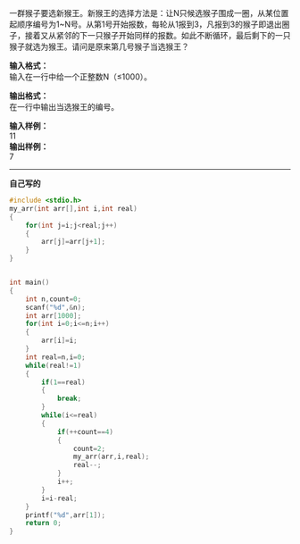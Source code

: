 一群猴子要选新猴王。新猴王的选择方法是：让N只候选猴子围成一圈，从某位置起顺序编号为1~N号。从第1号开始报数，每轮从1报到3，凡报到3的猴子即退出圈子，接着又从紧邻的下一只猴子开始同样的报数。如此不断循环，最后剩下的一只猴子就选为猴王。请问是原来第几号猴子当选猴王？

**输入格式：**  
输入在一行中给一个正整数N（≤1000）。

**输出格式：**  
在一行中输出当选猴王的编号。

**输入样例：**  
11  
**输出样例：**  
7

---
**自己写的**
```c
#include <stdio.h>
my_arr(int arr[],int i,int real)
{
    for(int j=i;j<real;j++)
    {
        arr[j]=arr[j+1];
    }
}


int main()
{
    int n,count=0;
    scanf("%d",&n);
    int arr[1000];
    for(int i=0;i<=n;i++)
    {
        arr[i]=i;
    }
    int real=n,i=0;
    while(real!=1)
    {
        if(1==real)
        {
            break;
        }
        while(i<=real)
        {
            if(++count==4)
            {
                count=2;
                my_arr(arr,i,real);
                real--;
            }
            i++;
        }
        i=i-real;
    }
    printf("%d",arr[1]);
    return 0;
}
```
